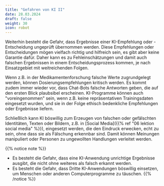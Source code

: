 ```yaml
---
title: "Gefahren von KI II"
date: 28.03.2024
draft: false
weight: 30
icon: robot
---
```

Weiterhin besteht die Gefahr, dass Ergebnisse einer KI-Empfehlung oder -Entscheidung ungeprüft übernommen werden. Diese Empfehlungen oder Entscheidungen mögen vielfach richtig und hilfreich sein, es gibt aber keine Garantie dafür. Daher kann es zu Fehleinschätzungen und damit auch falschen Ergebnissen in einem Entscheidungsprozess kommen, je nach Einsatzgebiet mit weitreichenden Folgen.

Wenn z.B. in der Medikamentenforschung falsche Werte zugrundgelegt werden, können Dosierungsempfehlungen kritisch werden. Es kommt zudem immer wieder vor, dass Chat-Bots falsche Antworten geben, die auf den ersten Blick plaubsibel erscheinen. KI-Programme können auch "voreingenommen" sein, wenn z.B. keine repräsentativen Trainingsdaten eingesetzt wurden, und sie in der Folge ethisch bedenkliche Empfehlungen oder Ergebnisse liefern.

Schließlich kann KI böswillig zum Erzeugen von falschen oder gefälschten Identitäten, Texten oder Bildern, z.B. in [Social Media]({{% ref "06 lektion social media" %}}), eingesetzt werden, die den Eindruck erwecken, echt zu sein, ohne dass sie als Fälschung erkennbar sind. Damit können Meinungen manipuliert oder Personen zu ungewollten Handlungen verleitet werden.

{{% notice note %}}
- Es besteht die Gefahr, dass eine KI-Anwendung unrichtige Ergebnisse ausgibt, die nicht ohne weiteres als falsch erkannt werden.
- Es besteht die Gefahr, dass Dritte KI-Anwendungen böswillig einsetzen, um Menschen oder anderen Computerprogramme zu täuschen.
{{% /notice %}}